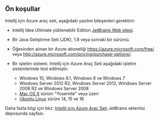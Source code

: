 ## <a name="prerequisites"></a>Ön koşullar
Intellij için Azure araç seti, aşağıdaki yazılım bileşenleri gerektirir:

* Intellij Idea Ultimate yüklenebilir Edition [JetBrains Web sitesi](https://www.jetbrains.com/idea/download/).

* Bir Java Geliştirme Seti (JDK), 1.8 veya sonraki bir sürümü.

* Öğesinden alınan bir Azure aboneliği <https://azure.microsoft.com/free/> veya <http://azure.microsoft.com/pricing/purchase-options/>.

* Bir işletim sistemi. Intellij için Azure Araç Seti aşağıdaki işletim sistemlerinde test edilmiştir:
  
  * Windows 10, Windows 8.1, Windows 8 ve Windows 7
  * Windows Server 2012 R2, Windows Server 2012, Windows Server 2008 R2 ve Windows Server 2008
  * [Mac OS X](http://www.apple.com/osx) sürüm "Yosemite" veya üzeri
  * [Ubuntu Linux](http://www.ubuntu.com) sürüm 14, 15 ve 16

Daha fazla bilgi için bkz: [Intellij için Azure Araç Seti](https://plugins.jetbrains.com/plugin/8053) JetBrains eklentisi deposunda sayfası.
